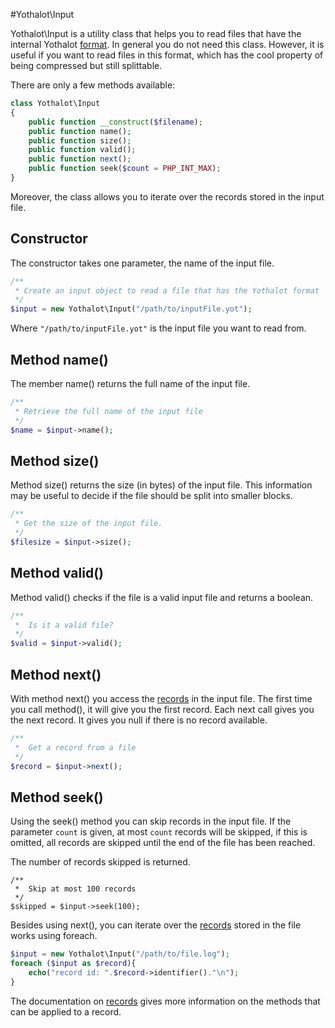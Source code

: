 #Yothalot\Input

Yothalot\Input is a utility class that helps you to read files that have
the internal Yothalot [format](copernica-docs:Yothalot/internalfiles "Internal Files").
In general you do not need this class. However, it is useful if you want
to read files in this format, which has the cool property of being compressed
but still splittable.

There are only a few methods available:
```php
class Yothalot\Input
{
    public function __construct($filename);
    public function name();
    public function size();
    public function valid();
    public function next();
    public function seek($count = PHP_INT_MAX);
}
```
Moreover, the class allows you to iterate over the records stored in the input file.

## Constructor
The constructor takes one parameter, the name of the input file.
```php
/**
 * Create an input object to read a file that has the Yothalot format
 */
$input = new Yothalot\Input("/path/to/inputFile.yot");
```
Where `"/path/to/inputFile.yot"` is the input file you want to read from.

## Method name()
The member name() returns the full name of the input file.
```php
/**
 * Retrieve the full name of the input file
 */
$name = $input->name();
```

## Method size()
Method size() returns the size (in bytes) of the input file.
This information may be useful to decide if the file should be split
into smaller blocks.
```php
/**
 * Get the size of the input file.
 */
$filesize = $input->size();
```

## Method valid()
Method valid() checks if the file is a valid input file and returns
a boolean.
```php
/**
 *  Is it a valid file?
 */
$valid = $input->valid();
```

## Method next()
With method next() you access the [records](copernica-docs:Yothalot/record)
in the input file. The first time you call method(), it will give you the
first record. Each next call gives you the next record. It gives you null
if there is no record available.
```php
/**
 *  Get a record from a file
 */
$record = $input->next();
```

## Method seek()
Using the seek() method you can skip records in the input file. If the parameter
`count` is given, at most `count` records will be skipped, if this is omitted,
all records are skipped until the end of the file has been reached.

The number of records skipped is returned.

```
/**
 *  Skip at most 100 records
 */
$skipped = $input->seek(100);
```

Besides using next(), you can iterate over the [records](copernica-docs:Yothalot/record)
stored in the file works using foreach.
```php
$input = new Yothalot\Input("/path/to/file.log");
foreach ($input as $record){
    echo("record id: ".$record->identifier()."\n");
}
```

The documentation on [records](copernica-docs:Yothalot/record) gives
more information on the methods that can be applied to a record.
